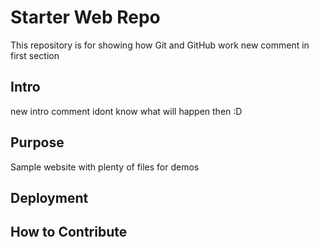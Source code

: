 # Starter Web Repo

This repository is for showing how Git and GitHub work
new comment in first section

## Intro
 new intro comment idont know what will happen then :D
## Purpose

Sample website with plenty of files for demos

## Deployment 

## How to Contribute